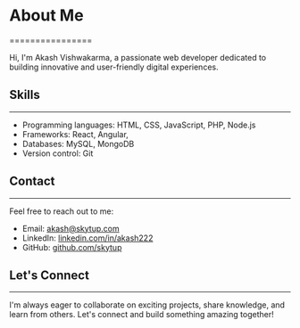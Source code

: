 # About Me
================


Hi, I'm Akash Vishwakarma, a passionate web developer dedicated to building innovative and user-friendly digital experiences.


## Skills
------------

* Programming languages: HTML, CSS, JavaScript, PHP, Node.js
* Frameworks: React, Angular, 
* Databases: MySQL, MongoDB
* Version control: Git


## Contact
-------------

Feel free to reach out to me:


* Email: [akash@skytup.com](mailto:akash@skytup.com)
* LinkedIn: [linkedin.com/in/akash222](https://www.linkedin.com/in/akash222)
* GitHub: [github.com/skytup](https://github.com/skytup)


## Let's Connect
------------------

I'm always eager to collaborate on exciting projects, share knowledge, and learn from others. Let's connect and build something amazing together!